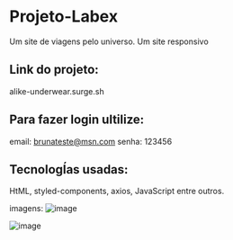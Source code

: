 # Projeto-Labex
Um site de viagens pelo universo.
Um site responsivo
## Link do projeto: 

alike-underwear.surge.sh

## Para fazer login ultilize:
email: brunateste@msn.com
senha: 123456

## TecnologÍas usadas:
HtML, styled-components, axios, JavaScript entre outros.

imagens:
![image](https://user-images.githubusercontent.com/87372927/185244873-44735251-f626-4b01-8b21-4c915ed4aef4.png)

![image](https://user-images.githubusercontent.com/87372927/185242309-059155a1-a772-4686-9c82-e26abc142f66.png)


